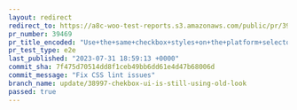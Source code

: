 ```yaml
---
layout: redirect
redirect_to: https://a8c-woo-test-reports.s3.amazonaws.com/public/pr/39469/e2e/index.html
pr_number: 39469
pr_title_encoded: "Use+the+same+checkbox+styles+on+the+platform+selector"
pr_test_type: e2e
last_published: "2023-07-31 18:59:13 +0000"
commit_sha: 7f475d70514dd8f1ceb49bb6dd61e4d47b68006d
commit_message: "Fix CSS lint issues"
branch_name: update/38997-chekbox-ui-is-still-using-old-look
passed: true
---
```

